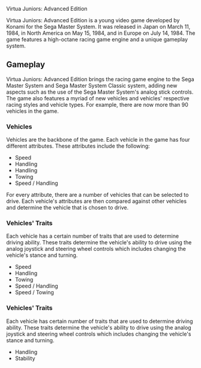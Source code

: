 
Virtua Juniors: Advanced Edition

Virtua Juniors: Advanced Edition is a young video game developed by Konami for the Sega Master System. It was released in Japan on March 11, 1984, in North America on May 15, 1984, and in Europe on July 14, 1984. The game features a high-octane racing game engine and a unique gameplay system.

## Gameplay



Virtua Juniors: Advanced Edition brings the racing game engine to the Sega Master System and Sega Master System Classic system, adding new aspects such as the use of the Sega Master System's analog stick controls. The game also features a myriad of new vehicles and vehicles' respective racing styles and vehicle types. For example, there are now more than 90 vehicles in the game.

### Vehicles

Vehicles are the backbone of the game. Each vehicle in the game has four different attributes. These attributes include the following:

*   Speed
*   Handling
*   Handling
*   Towing
*   Speed / Handling

For every attribute, there are a number of vehicles that can be selected to drive. Each vehicle's attributes are then compared against other vehicles and determine the vehicle that is chosen to drive.

### Vehicles' Traits

Each vehicle has a certain number of traits that are used to determine driving ability. These traits determine the vehicle's ability to drive using the analog joystick and steering wheel controls which includes changing the vehicle's stance and turning.

*   Speed
*   Handling
*   Towing
*   Speed / Handling
*   Speed / Towing

### Vehicles' Traits

Each vehicle has certain number of traits that are used to determine driving ability. These traits determine the vehicle's ability to drive using the analog joystick and steering wheel controls which includes changing the vehicle's stance and turning.

*   Handling
*   Stability
